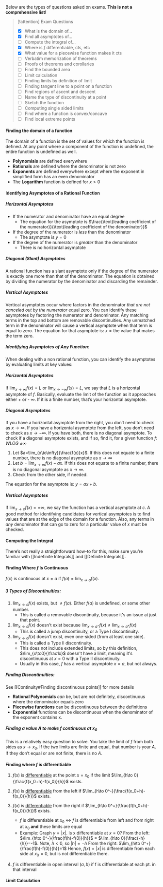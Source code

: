 Below are the types of questions asked on exams. **This is not a comprehensive list!**
> [!attention] Exam Questions
> - [x] What is the domain of…
> - [x] Find all asymptotes of…
> - [ ] Compute the integral of…
> - [x] Where is $f$ differentiable, cts, etc
> - [x] What value for a piecewise function makes it cts
> - [ ] Verbatim memorization of theorems
> - [ ] Proofs of theorems and corollaries
> - [ ] Find the bounded area
> - [ ] Limit calculation
> - [ ] Finding limits by definition of limit
> - [ ] Finding tangent line to a point on a function
> - [ ] Find regions of ascent and descent
> - [ ] Name the type of discontinuity at a point
> - [ ] Sketch the function
> - [ ] Computing single sided limits
> - [ ] Find where a function is convex/concave
> - [ ] Find local extreme points

#### Finding the domain of a function
The domain of a function is the set of values for which the function is defined.
At any point where a component of the function is undefined, the entire function is undefined as well.
- **Polynomials** are defined everywhere
- **Rationals** are defined where the denominator is not zero
- **Exponents** are defined everywhere except where the exponent in simplified form has an even denominator
- The **Logarithm** function is defined for $x>0$

#### Identifying Asymptotes of a Rational Function
##### Horizontal Asymptotes
- If the numerator and denominator have an equal degree
	- The equation for the asymptote is $\frac{\text{leading coefficient of the numerator}}{\text{leading coefficient of the denominator}}$
- If the degree of the numerator is *less* than the denominator
	- The asymptote is $y=0$
- If the degree of the numerator is *greater* than the denominator
	- There is no horizontal asymptote
##### Diagonal (Slant) Asymptotes
A rational function has a slant asymptote only if the degree of the numerator is exactly one more than that of the denominator. The equation is obtained by dividing the numerator by the denominator and discarding the remainder.
##### Vertical Asymptotes
Vertical asymptotes occur where factors in the denominator *that are not canceled out by the numerator* equal zero. You can identify these asymptotes by factoring the numerator and denominator. Any matching terms in the top and bottom are removable discontinuities. Any unmatched term in the denominator will cause a vertical asymptote when that term is equal to zero. The equation for that asymptote is: $x=\text{the value that makes the term zero}$.

##### Identifying Asymptotes of Any Function:
When dealing with a non rational function, you can identify the asymptotes by evaluating limits at key values:
##### Horizontal Asymptotes
If $\lim_{x\to\infty}{f(x)}=L$ or $\lim_{x\to-\infty}{f(x)}=L$, we say that $L$ is a horizontal asymptote of $f$.
Basically, evaluate the limit of the function as it approaches either + or - ∞. If it is a finite number, that’s your horizontal asymptote.
##### Diagonal Asymptotes
If you have a horizontal asymptote from the right, you don’t need to check as $x\to\infty$.
If you have a horizontal asymptote from the left, you don’t need to check as $x\to-\infty$.
If you have both, there is no diagonal asymptote.
To check if a diagonal asymptote exists, and if so, find it, for a given function $f$:
*WLOG $\pm\infty$*
1. Let $a=\lim_{x\to\infty}{\frac{f(x)}x}$. If this does not equate to a finite number, there is no diagonal asymptote as $x\to\infty$
2. Let $b=\lim_{x\to\infty}{f(x)-ax}$. If this does not equate to a finite number, there is no diagonal asymptote as $x\to\infty$.
3. Check from the other side, if needed.

The equation for the asymptote is: $y=ax+b$.
##### Vertical Asymptotes
If $\lim_{x\to c}{f(x)}=\pm\infty$, we say the function has a vertical asymptote at $c$.
A good method for identifying candidates for vertical asymptotes is to find values that are at the edge of the domain for a function. Also, any terms in *any* denominator that can go to zero for a particular value of $x$ must be checked.

#### Computing the Integral
There’s not really a straightforward how-to for this, make sure you’re familiar with [[Indefinite Integrals]] and [[Definite Integrals]].
#### Finding Where $f$ Is Continuous
$f(x)\text{ is continuous at }x=a\text{ if }f(a)=\lim_{x\to a}{f(x)}$.
##### 3 Types of Discontinuities:
1) $\lim_{x\to a}{f(x)}$ exists, but $\not=f(a)$. Either $f(a)$ is undefined, or some other number.
	- This is called a removable discontinuity, because it's an issue at just that point.
2) $\lim_{x\to a}{f(x)}$ doesn't exist because $\lim_{x\to a^-}{f(x)} \not=\lim_{x\to a^+}{f(x)}$
	- This is called a jump discontinuity, or a Type I discontinuity.
3) $\lim_{x\to a}{f(x)}$ doesn't exist, even one-sided (from at least one side).
	- This is called a Type II discontinuity.
	- This does not include extended limits, so by this definition, $\lim_{x\to0}{\frac1x}$ doesn't have a limit, meaning it's discontinuous at $x=0$ with a Type II discontinuity.
	- Usually in this case, $f$ has a vertical asymptote $x=a$, but not always.
##### Finding Discontinuities:
See [[Continuity#Finding discontinuous points]] for more details
- **Rational Polynomials** *can* be, but are not definitely, discontinuous where the denominator equals zero
- **Piecewise functions** can be discontinuous between the definitions
- **Exponential** functions can be discontinuous when the denominator of the exponent contains x.
##### Finding a value $A$ to make $f$ continuous at $x_0$
This is a relatively easy question to solve. You take the limit of $f$ from both sides as $x\to x_0$. If the two limits are finite and equal, that number is your $A$. If they don’t equal or are not finite, there is no $A$.


#### Finding where $f$ is differentiable
1) $f(x)$ is <u>differentiable</u> at the point $x=x_0$ if the limit $\lim_{h\to 0}{\frac{f(x_0+h)-f(x_0)}{h}}$ exists.
2) $f(x)$ is <u>differentiable</u> from the left   if $\lim_{h\to 0^-}{\frac{f(x_0+h)-f(x_0)}{h}}$ exists.
3) $f(x)$ is <u>differentiable</u> from the right if $\lim_{h\to 0^+}{\frac{f(h_0+h)-f(x_0)}{h}}$ exists.
	- $f$ is differentiable at $x_0$ $\iff$ $f$ is differentiable from left and from right at $x_0$ **and** these limits are equal
	
	* Example: Graph $y=|x|$. Is x differentiable at $x=0$?
	  From the left: $\lim_{h\to 0^-}{\frac{f(h)-f(0)}{h}}$ = $\lim_{h\to 0}{\frac{-h}{h}}=-1$. Note, $h<0$, so $|h|=-h$
	  From the right: $\lim_{h\to 0^+}{\frac{f(h)-f(0)}{h}}=1$
	  Hence, $f(x)=|x|$ is differentiable from each side at $x_0=0$, but is not differentiable there.
4) $f$ is differentiable in open interval $(a,b)$ if f is differentiable at each pt. in that interval

#### Limit Calculation